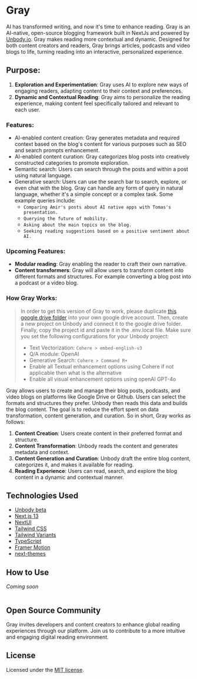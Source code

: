 # Gray
AI has transformed writing, and now it's time to enhance reading. Gray is an AI-native, open-source blogging framework built in NextJs and powered by [Unbody.io](Unbody.io). Gray makes reading more contextual and dynamic. Designed for both content creators and readers, Gray brings articles, podcasts and video blogs to life, turning reading into an interactive, personalized experience.

## Purpose:
1. **Exploration and Experimentation**: Gray uses AI to explore new ways of engaging readers, adapting content to their context and preferences.
2. **Dynamic and Contextual Reading**: Gray aims to personalize the reading experience, making content feel specifically tailored and relevant to each user.

### Features:
- AI-enabled content creation: Gray generates metadata and required context based on the blog's content for various purposes such as SEO and search prompts enhancement.
- AI-enabled content curation: Gray categorizes blog posts into creatively constructed categories to promote exploration.
- Semantic search: Users can search through the posts and within a post using natural language.
- Generative search: Users can use the search bar to search, explore, or even chat with the blog. Gray can handle any form of query in natural language, whether it's a simple concept or a complex task.
  Some example queries include:
    - `Comparing Amir's posts about AI native apps with Tomas's presentation.`
    - `Querying the future of mobility.`
    - `Asking about the main topics on the blog.`
    - `Seeking reading suggestions based on a positive sentiment about AI.`

### Upcoming Features:
- **Modular reading**: Gray enabling the reader to craft their own narrative.
- **Content transformers**: Gray will allow users to transform content into different formats and structures. For example converting a blog post into a podcast or a video blog.

### How Gray Works:

> In order to get this version of Gray to work, please duplicate [this google drive folder](https://drive.google.com/drive/u/0/folders/1byDYdJ22Gw9akX5G5wm8yVCML8GmIqB3) into your own google drive account. Then, create a new project on Unbody and connect it to the google drive folder. Finally, copy the project id and paste it in the .env.local file.
> Make sure you set the following configurations for your Unbody project:
> - Text Vectorization: `Cohere > embed-english-v3`
> - Q/A module: OpenAI
> - Generative Search: `Cohere > Command R+`
> - Enable all Textual enhancement options using Cohere if not applicable then what is the alternative
> - Enable all visual enhancement options using openAI GPT-4o

Gray allows users to create and manage their blog posts, podcasts, and video blogs on platforms like Google Drive or Github. Users can select the formats and structures they prefer. Unbody then reads this data and builds the blog content. The goal is to reduce the effort spent on data transformation, content generation, and curation.
So in short, Gray works as follows:
1. **Content Creation**: Users create content in their preferred format and structure.
2. **Content Transformation**: Unbody reads the content and generates metadata and context.
3. **Content Generation and Curation**: Unbody draft the entire blog content, categorizes it, and makes it available for reading.
4. **Reading Experience**: Users can read, search, and explore the blog content in a dynamic and contextual manner.

## Technologies Used
- [Unbody beta](https://unbody.io)
- [Next.js 13](https://nextjs.org/docs/getting-started)
- [NextUI](https://nextui.org)
- [Tailwind CSS](https://tailwindcss.com)
- [Tailwind Variants](https://tailwind-variants.org)
- [TypeScript](https://www.typescriptlang.org)
- [Framer Motion](https://www.framer.com/motion)
- [next-themes](https://github.com/pacocoursey/next-themes)

## How to Use
*Coming soon*
```bash

```

## Open Source Community
Gray invites developers and content creators to enhance global reading experiences through our platform. Join us to contribute to a more intuitive and engaging digital reading environment.

## License

Licensed under the [MIT license](https://github.com/nextui-org/next-pages-template/blob/main/LICENSE).
